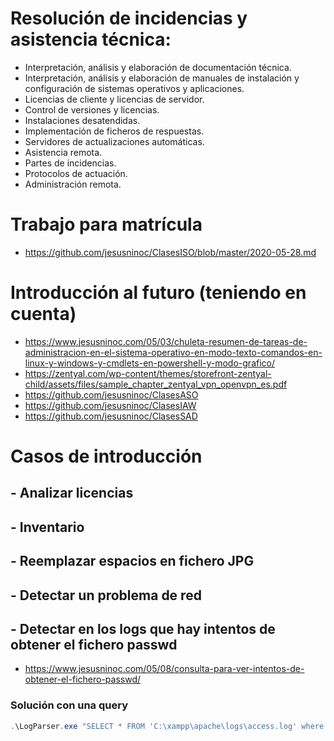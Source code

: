 # Resolución de incidencias y asistencia técnica:
- Interpretación, análisis y elaboración de documentación técnica.
- Interpretación, análisis y elaboración de manuales de instalación y configuración de sistemas operativos y aplicaciones.
- Licencias de cliente y licencias de servidor.
- Control de versiones y licencias.
- Instalaciones desatendidas.
- Implementación de ficheros de respuestas.
- Servidores de actualizaciones automáticas.
- Asistencia remota.
- Partes de incidencias.
- Protocolos de actuación.
- Administración remota.

# Trabajo para matrícula
* https://github.com/jesusninoc/ClasesISO/blob/master/2020-05-28.md

# Introducción al futuro (teniendo en cuenta)
* https://www.jesusninoc.com/05/03/chuleta-resumen-de-tareas-de-administracion-en-el-sistema-operativo-en-modo-texto-comandos-en-linux-y-windows-y-cmdlets-en-powershell-y-modo-grafico/
* https://zentyal.com/wp-content/themes/storefront-zentyal-child/assets/files/sample_chapter_zentyal_vpn_openvpn_es.pdf
* https://github.com/jesusninoc/ClasesASO
* https://github.com/jesusninoc/ClasesIAW
* https://github.com/jesusninoc/ClasesSAD

# Casos de introducción
## - Analizar licencias
## - Inventario
## - Reemplazar espacios en fichero JPG
## - Detectar un problema de red
## - Detectar en los logs que hay intentos de obtener el fichero passwd
* https://www.jesusninoc.com/05/08/consulta-para-ver-intentos-de-obtener-el-fichero-passwd/
### Solución con una query
```PowerShell
.\LogParser.exe "SELECT * FROM 'C:\xampp\apache\logs\access.log' where text like '%passwd%'"
```
